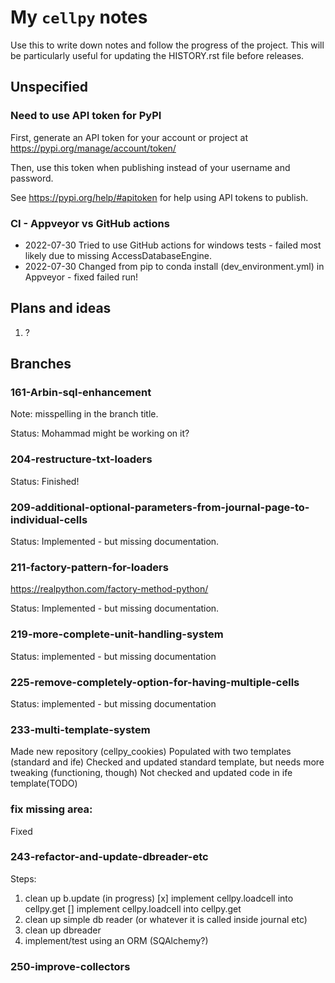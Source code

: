 # My `cellpy` notes

Use this to write down notes and follow the progress of the project.
This will be particularly useful for updating the HISTORY.rst file before
releases.

## Unspecified

### Need to use API token for PyPI
First, generate an API token for your account or project at https://pypi.org/manage/account/token/

Then, use this token when publishing instead of your username and password.

See https://pypi.org/help/#apitoken for help using API tokens to publish.

### CI - Appveyor vs GitHub actions
- 2022-07-30 Tried to use GitHub actions for windows tests - failed most likely due to missing AccessDatabaseEngine.
- 2022-07-30 Changed from pip to conda install (dev_environment.yml) in Appveyor - fixed failed run!


## Plans and ideas

1. ?

## Branches

### 161-Arbin-sql-enhancement

Note: misspelling in the branch title.

Status: Mohammad might be working on it?

### 204-restructure-txt-loaders

Status: Finished!

### 209-additional-optional-parameters-from-journal-page-to-individual-cells

Status: Implemented - but missing documentation.

### 211-factory-pattern-for-loaders

https://realpython.com/factory-method-python/

Status: Implemented - but missing documentation.

### 219-more-complete-unit-handling-system

Status: implemented - but missing documentation

### 225-remove-completely-option-for-having-multiple-cells
Status: implemented - but missing documentation

### 233-multi-template-system
Made new repository (cellpy_cookies)
Populated with two templates (standard and ife)
Checked and updated standard template, but needs more tweaking (functioning, though)
Not checked and updated code in ife template(TODO)

### fix missing area:
Fixed

### 243-refactor-and-update-dbreader-etc
Steps:
1. clean up b.update (in progress)
   [x] implement cellpy.loadcell into cellpy.get
   [] implement cellpy.loadcell into cellpy.get
3. clean up simple db reader (or whatever it is called inside journal etc)
4. clean up dbreader
5. implement/test using an ORM (SQAlchemy?)


### 250-improve-collectors

